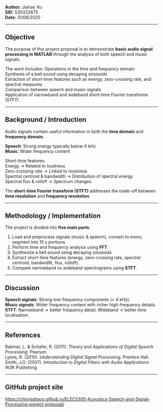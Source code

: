 **Author:** Jiahao Xu  
**SID:** 530332675  
**Date:** 31/08/2025  

---

## Objective
The purpose of this project proposal is to demonstrate **basic audio signal processing in MATLAB** through the analysis of both speech and music signals.  

The work includes:
Operations in the time and frequency domain  
Synthesis of a bell sound using decaying sinusoids  
Extraction of short-time features such as energy, zero-crossing rate, and spectral measures  
Comparison between speech and music signals  
Application of narrowband and wideband short-time Fourier transforms (STFT)  

---

## Background / Introduction
Audio signals contain useful information in both the **time domain** and **frequency domain**.  

**Speech**: Strong energy typically below 4 kHz  
**Music**: Wider frequency content  

Short-time features:  
Energy → Related to loudness  
Zero-crossing rate → Linked to noisiness  
Spectral centroid & bandwidth → Distribution of spectral energy  
Spectral flux & rolloff → Spectrum changes  

The **short-time Fourier transform (STFT)** addresses the trade-off between **time resolution** and **frequency resolution**.

---

## Methodology / Implementation
The project is divided into **five main parts**:

1. Load and preprocess signals (music & speech), convert to mono, segment into 15 s portions.  
2. Perform time and frequency analysis using **FFT**.  
3. Synthesize a bell sound using decaying sinusoids.  
4. Extract short-time features (energy, zero-crossing rate, spectral centroid, bandwidth, flux, rolloff).  
5. Compare narrowband vs wideband spectrograms using **STFT**.  

---

## Discussion
**Speech signals**: Strong low-frequency components (< 4 kHz).  
**Music signals**: Wider frequency content with richer high-frequency details.  
**STFT**: Narrowband → better frequency detail; Wideband → better time localisation.  

---

## References
Rabiner, L. & Schafer, R. (2011). *Theory and Applications of Digital Speech Processing*. Pearson.  
Lyons, R. (2010). *Understanding Digital Signal Processing*. Prentice Hall.  
Smith, J.O. (2007). *Introduction to Digital Filters with Audio Applications*. W3K Publishing.  

---
## GitHub project site
https://chlorisdraco.github.io/ELEC5305-Acoustics-Speech-and-Signal-Processing-project-proposal/
